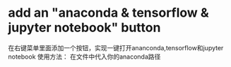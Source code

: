 # add an "anaconda & tensorflow & jupyter notebook" button
在右键菜单里面添加一个按钮，实现一键打开ananconda,tensorflow和jupyter notebook
使用方法：
在文件中代入你的anaconda路径
